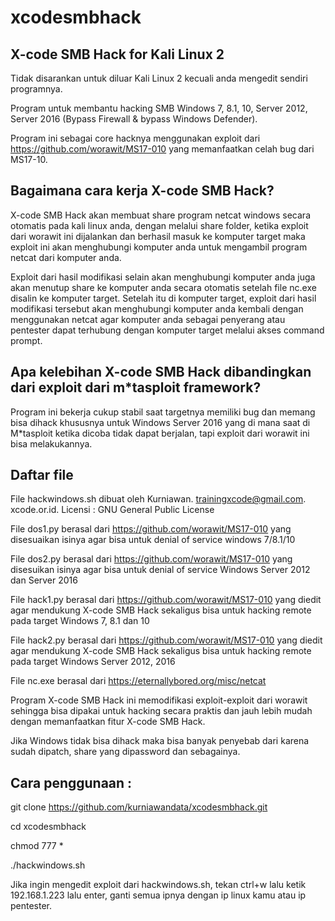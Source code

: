 # xcodesmbhack

X-code SMB Hack for Kali Linux 2
--------------------------------

Tidak disarankan untuk diluar Kali Linux 2 kecuali anda mengedit sendiri programnya.

Program untuk membantu hacking SMB Windows 7, 8.1, 10, Server 2012, Server 2016 (Bypass Firewall &amp; bypass Windows Defender).

Program ini sebagai core hacknya menggunakan exploit dari https://github.com/worawit/MS17-010 yang memanfaatkan celah bug dari MS17-10. 

Bagaimana cara kerja X-code SMB Hack?
------------------------------

X-code SMB Hack akan membuat share program netcat windows secara otomatis pada kali linux anda, dengan melalui share folder, ketika exploit dari worawit ini dijalankan dan berhasil masuk ke komputer target maka exploit ini akan menghubungi komputer anda untuk mengambil program netcat dari komputer anda.

Exploit dari hasil modifikasi selain akan menghubungi komputer anda juga akan menutup share ke komputer anda secara otomatis setelah file nc.exe disalin ke komputer target. Setelah itu di komputer target, exploit dari hasil modifikasi tersebut akan menghubungi komputer anda kembali dengan menggunakan netcat agar komputer anda sebagai penyerang atau pentester dapat terhubung dengan komputer target melalui akses command prompt.

Apa kelebihan X-code SMB Hack dibandingkan dari exploit dari m*tasploit framework?
----------------------------------------------------------------------------------

Program ini bekerja cukup stabil saat targetnya memiliki bug dan memang bisa dihack khususnya untuk Windows Server 2016 yang di mana saat di M*tasploit ketika dicoba tidak dapat berjalan, tapi exploit dari worawit ini bisa melakukannya. 

Daftar file
-----------
File hackwindows.sh dibuat oleh Kurniawan. trainingxcode@gmail.com. xcode.or.id. Licensi : GNU General Public License

File dos1.py berasal dari https://github.com/worawit/MS17-010 yang disesuaikan isinya agar bisa untuk denial of service windows 7/8.1/10 

File dos2.py berasal dari  https://github.com/worawit/MS17-010 yang disesuikan isinya agar bisa untuk denial of service Windows Server 2012 dan Server 2016

File hack1.py berasal dari https://github.com/worawit/MS17-010 yang diedit agar mendukung X-code SMB Hack sekaligus bisa untuk hacking remote pada target Windows 7, 8.1 dan 10

File hack2.py berasal dari https://github.com/worawit/MS17-010 yang diedit agar mendukung X-code SMB Hack sekaligus bisa untuk hacking remote pada target Windows Server 2012, 2016

File nc.exe berasal dari https://eternallybored.org/misc/netcat

Program X-code SMB Hack ini memodifikasi exploit-exploit dari worawit sehingga bisa dipakai untuk hacking secara praktis dan jauh lebih mudah dengan memanfaatkan fitur X-code SMB Hack.

Jika Windows tidak bisa dihack maka bisa banyak penyebab dari karena sudah dipatch, share yang dipassword dan sebagainya.

Cara penggunaan :
-----------------

git clone https://github.com/kurniawandata/xcodesmbhack.git

cd xcodesmbhack

chmod 777 *

./hackwindows.sh

Jika ingin mengedit exploit dari hackwindows.sh, tekan ctrl+w lalu ketik 192.168.1.223 lalu enter, ganti semua ipnya dengan ip linux kamu atau ip pentester.

